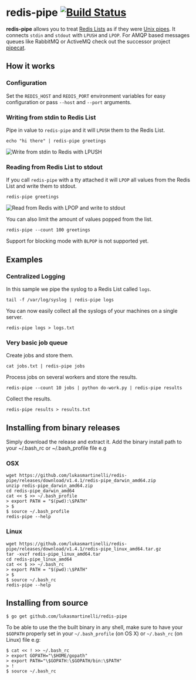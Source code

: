 # redis-pipe [![Build Status](https://travis-ci.org/lukasmartinelli/redis-pipe.svg?branch=master)](https://travis-ci.org/lukasmartinelli/redis-pipe)

**redis-pipe** allows you to treat [Redis Lists](http://redis.io/topics/data-types#lists)
as if they were [Unix pipes](https://en.wikipedia.org/wiki/Pipeline_%28Unix%29).
It connects `stdin` and `stdout` with `LPUSH` and `LPOP`. For AMQP based messages queues like RabbitMQ or ActiveMQ check out the successor project [pipecat](https://github.com/lukasmartinelli/pipecat).

## How it works

### Configuration

Set the `REDIS_HOST` and `REDIS_PORT` environment variables for
easy configuration or pass `--host` and `--port` arguments.

### Writing from stdin to Redis List

Pipe in value to `redis-pipe` and it will `LPUSH` them to the Redis List.

```
echo "hi there" | redis-pipe greetings
```

![Write from stdin to Redis with LPUSH](redis-lpush.png)

### Reading from Redis List to stdout

If you call `redis-pipe` with a tty attached it will `LPOP` all values
from the Redis List and write them to stdout.

```
redis-pipe greetings
```

![Read from Redis with LPOP and write to stdout](redis-lpop.png)

You can also limit the amount of values popped from the list.

```
redis-pipe --count 100 greetings
```

Support for blocking mode with `BLPOP` is not supported yet.

## Examples

### Centralized Logging

In this sample we pipe the syslog to a Redis List called `logs`.

```
tail -f /var/log/syslog | redis-pipe logs
```

You can now easily collect all the syslogs of your machines
on a single server.

```
redis-pipe logs > logs.txt
```

### Very basic job queue

Create jobs and store them.

```
cat jobs.txt | redis-pipe jobs
```

Process jobs on several workers and store the results.

```
redis-pipe --count 10 jobs | python do-work.py | redis-pipe results
```

Collect the results.
```
redis-pipe results > results.txt
```

## Installing from binary releases

Simply download the release and extract it.
Add the binary install path to your ~/.bash_rc or ~/.bash_profile file
e.g

### OSX

```
wget https://github.com/lukasmartinelli/redis-pipe/releases/download/v1.4.1/redis-pipe_darwin_amd64.zip
unzip redis-pipe_darwin_amd64.zip
cd redis-pipe_darwin_amd64
cat << $ >> ~/.bash_profile
> export PATH = "$(pwd):\$PATH"
> $
$ source ~/.bash_profile
redis-pipe --help
```

### Linux

```
wget https://github.com/lukasmartinelli/redis-pipe/releases/download/v1.4.1/redis-pipe_linux_amd64.tar.gz
tar -xvzf redis-pipe_linux_amd64.tar
cd redis-pipe_linux_amd64
cat << $ >> ~/.bash_rc
> export PATH = "$(pwd):\$PATH"
> $
$ source ~/.bash_rc
redis-pipe --help
```

## Installing from source

```shell
$ go get github.com/lukasmartinelli/redis-pipe
```

To be able to use the the built binary in any shell,
make sure to have your `$GOPATH` properly set in your
`~/.bash_profile` (on OS X) or `~/.bash_rc` (on Linux)
file e.g:

```shell
$ cat << ! >> ~/.bash_rc
> export GOPATH="\$HOME/gopath"
> export PATH="\$GOPATH:\$GOPATH/bin:\$PATH"
> !
$ source ~/.bash_rc
```
